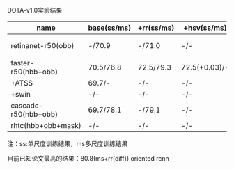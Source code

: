 DOTA-v1.0实验结果

| name                 | base(ss/ms) | +rr(ss/ms) | +hsv(ss/ms)   | +mixup(ss/ms)          | +mosaic(ss/ms) |
| -------------------- | ----------- | ---------- | ------------- | ---------------------- | -------------- |
| retinanet-r50(obb)   | -/70.9      | -/71.0     | -/-           | --/58.5（no converge） | -/-            |
| faster-r50(hbb+obb)  | 70.5/76.8   | 72.5/79.3  | 72.5(+0.03)/- | -/-                    | -/-            |
| +ATSS                | 69.7/-      | -/-        | -/-           | -/-                    | -/-            |
| +swin                | -/-         | -/-        | -/-           | -/-                    | -/-            |
| cascade-r50(hbb+obb) | 69.7/78.1   | -/79.1     | -/-           | -/-                    | -/-            |
| rhtc(hbb+obb+mask)   | -/-         | -/-        | -/-           | -/-                    | -/-            |

注：ss:单尺度训练结果，ms多尺度训练结果

目前已知论文最高的结果：80.8(ms+rr(diff)) oriented rcnn

